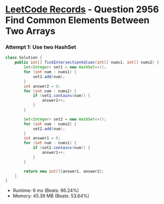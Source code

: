 # [LeetCode Records](../../README.md) - Question 2956 Find Common Elements Between Two Arrays

### Attempt 1: Use two HashSet
```java
class Solution {
    public int[] findIntersectionValues(int[] nums1, int[] nums2) {
        Set<Integer> set1 = new HashSet<>();
        for (int num : nums1) {
            set1.add(num);
        }
        int answer2 = 0;
        for (int num : nums2) {
            if (set1.contains(num)) {
                answer2++;
            }
        }

        Set<Integer> set2 = new HashSet<>();
        for (int num : nums2) {
            set2.add(num);
        }
        int answer1 = 0;
        for (int num : nums1) {
            if (set2.contains(num)) {
                answer1++;
            }
        }

        return new int[]{answer1, answer2};
    }
}
```
- Runtime: 6 ms (Beats: 66.24%)
- Memory: 45.39 MB (Beats: 53.64%)

<br>
